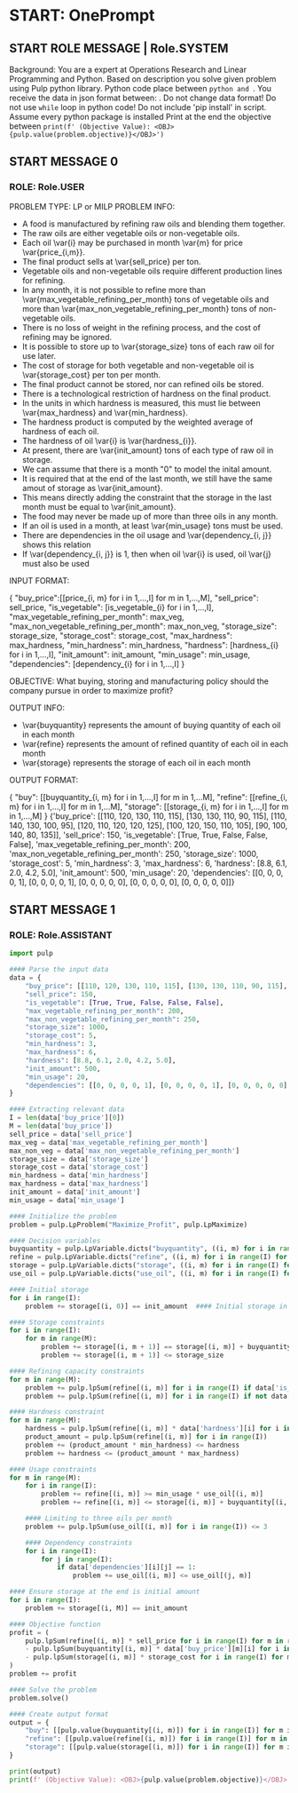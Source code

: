 # START: OnePrompt 
## START ROLE MESSAGE | Role.SYSTEM 
Background: You are a expert at Operations Research and Linear Programming and Python. Based on description you solve given problem using Pulp python library. Python code place between ```python and ```. You receive the data in json format between: <DATA></DATA>. Do not change data format! Do not use `while` loop in python code! Do not include 'pip install' in script. Assume every python package is installed Print at the end the objective between <OBJ></OBJ> `print(f' (Objective Value): <OBJ>{pulp.value(problem.objective)}</OBJ>')`  
## START MESSAGE 0 
### ROLE: Role.USER
<DESCRIPTION>
PROBLEM TYPE: LP or MILP
PROBLEM INFO:

- A food is manufactured by refining raw oils and blending them together. 
- The raw oils are either vegetable oils or non-vegetable oils. 
- Each oil \var{i} may be purchased in month \var{m} for price \var{price_{i,m}}.
- The final product sells at \var{sell_price} per ton.
- Vegetable oils and non-vegetable oils require different production lines for refining. 
- In any month, it is not possible to refine more than \var{max_vegetable_refining_per_month} tons of vegetable oils and more than \var{max_non_vegetable_refining_per_month} tons of non-vegetable oils. 
- There is no loss of weight in the refining process, and the cost of refining may be ignored.
- It is possible to store up to \var{storage_size} tons of each raw oil for use later. 
- The cost of storage for both vegetable and non-vegetable oil is \var{storage_cost} per ton per month.
- The final product cannot be stored, nor can refined oils be stored.
- There is a technological restriction of hardness on the final product. 
- In the units in which hardness is measured, this must lie between \var{max_hardness} and \var{min_hardness}.
- The hardness product is computed by the weighted average of hardness of each oil.
- The hardness of oil \var{i} is \var{hardness_{i}}.
- At present, there are \var{init_amount} tons of each type of raw oil in storage. 
- We can assume that there is a month "0" to model the inital amount.
- It is required that at the end of the last month, we still have the same amout of storage as \var{init_amount}.
- This means directly adding the constraint that the storage in the last month must be equal to \var{init_amount}.
- The food may never be made up of more than three oils in any month.
- If an oil is used in a month, at least \var{min_usage} tons must be used.
- There are dependencies in the oil usage and \var{dependency_{i, j}} shows this relation
- If \var{dependency_{i, j}} is 1, then when oil \var{i} is used, oil \var{j} must also be used


INPUT FORMAT:

{
    "buy_price":[[price_{i, m} for i in 1,...,I] for m in 1,...,M],
    "sell_price": sell_price,
    "is_vegetable": [is_vegetable_{i} for i in 1,...,I],
    "max_vegetable_refining_per_month": max_veg,
    "max_non_vegetable_refining_per_month": max_non_veg,
    "storage_size": storage_size,
    "storage_cost": storage_cost,
    "max_hardness": max_hardness,
    "min_hardness": min_hardness,
    "hardness": [hardness_{i} for i in 1,...,I],
    "init_amount": init_amount,
    "min_usage": min_usage,
    "dependencies": [dependency_{i} for i in 1,...,I]
}


OBJECTIVE: What buying, storing and manufacturing policy should the company pursue in order to maximize profit?

OUTPUT INFO: 

- \var{buyquantity} represents the amount of buying quantity of each oil in each month
- \var{refine} represents the amount of refined quantity of each oil in each month
- \var{storage} represents the storage of each oil in each month
 
OUTPUT FORMAT: 

{
    "buy": [[buyquantity_{i, m} for i in 1,...,I] for m in 1,...M],
    "refine": [[refine_{i, m} for i in 1,...,I] for m in 1,...M],
    "storage": [[storage_{i, m} for i in 1,...,I] for m in 1,...,M]
} 
</DESCRIPTION>
<DATA>
{'buy_price': [[110, 120, 130, 110, 115], [130, 130, 110, 90, 115], [110, 140, 130, 100, 95], [120, 110, 120, 120, 125], [100, 120, 150, 110, 105], [90, 100, 140, 80, 135]], 'sell_price': 150, 'is_vegetable': [True, True, False, False, False], 'max_vegetable_refining_per_month': 200, 'max_non_vegetable_refining_per_month': 250, 'storage_size': 1000, 'storage_cost': 5, 'min_hardness': 3, 'max_hardness': 6, 'hardness': [8.8, 6.1, 2.0, 4.2, 5.0], 'init_amount': 500, 'min_usage': 20, 'dependencies': [[0, 0, 0, 0, 1], [0, 0, 0, 0, 1], [0, 0, 0, 0, 0], [0, 0, 0, 0, 0], [0, 0, 0, 0, 0]]}</DATA>


## START MESSAGE 1 
### ROLE: Role.ASSISTANT
```python
import pulp

#### Parse the input data
data = {
    "buy_price": [[110, 120, 130, 110, 115], [130, 130, 110, 90, 115], [110, 140, 130, 100, 95], [120, 110, 120, 120, 125], [100, 120, 150, 110, 105], [90, 100, 140, 80, 135]],
    "sell_price": 150,
    "is_vegetable": [True, True, False, False, False],
    "max_vegetable_refining_per_month": 200,
    "max_non_vegetable_refining_per_month": 250,
    "storage_size": 1000,
    "storage_cost": 5,
    "min_hardness": 3,
    "max_hardness": 6,
    "hardness": [8.8, 6.1, 2.0, 4.2, 5.0],
    "init_amount": 500,
    "min_usage": 20,
    "dependencies": [[0, 0, 0, 0, 1], [0, 0, 0, 0, 1], [0, 0, 0, 0, 0], [0, 0, 0, 0, 0], [0, 0, 0, 0, 0]]
}

#### Extracting relevant data
I = len(data['buy_price'][0]) 
M = len(data['buy_price']) 
sell_price = data['sell_price']
max_veg = data['max_vegetable_refining_per_month']
max_non_veg = data['max_non_vegetable_refining_per_month']
storage_size = data['storage_size']
storage_cost = data['storage_cost']
min_hardness = data['min_hardness']
max_hardness = data['max_hardness']
init_amount = data['init_amount']
min_usage = data['min_usage']

#### Initialize the problem
problem = pulp.LpProblem("Maximize_Profit", pulp.LpMaximize)

#### Decision variables
buyquantity = pulp.LpVariable.dicts("buyquantity", ((i, m) for i in range(I) for m in range(M)), lowBound=0, cat='Continuous')
refine = pulp.LpVariable.dicts("refine", ((i, m) for i in range(I) for m in range(M)), lowBound=0, cat='Continuous')
storage = pulp.LpVariable.dicts("storage", ((i, m) for i in range(I) for m in range(M + 1)), lowBound=0, cat='Continuous')  #### including month 0
use_oil = pulp.LpVariable.dicts("use_oil", ((i, m) for i in range(I) for m in range(M)), cat='Binary')

#### Initial storage
for i in range(I):
    problem += storage[(i, 0)] == init_amount  #### Initial storage in month 0

#### Storage constraints
for i in range(I):
    for m in range(M):
        problem += storage[(i, m + 1)] == storage[(i, m)] + buyquantity[(i, m)] - refine[(i, m)]
        problem += storage[(i, m + 1)] <= storage_size

#### Refining capacity constraints
for m in range(M):
    problem += pulp.lpSum(refine[(i, m)] for i in range(I) if data['is_vegetable'][i]) <= max_veg
    problem += pulp.lpSum(refine[(i, m)] for i in range(I) if not data['is_vegetable'][i]) <= max_non_veg

#### Hardness constraint
for m in range(M):
    hardness = pulp.lpSum(refine[(i, m)] * data['hardness'][i] for i in range(I))
    product_amount = pulp.lpSum(refine[(i, m)] for i in range(I))
    problem += (product_amount * min_hardness) <= hardness
    problem += hardness <= (product_amount * max_hardness)

#### Usage constraints
for m in range(M):
    for i in range(I):
        problem += refine[(i, m)] >= min_usage * use_oil[(i, m)]
        problem += refine[(i, m)] <= storage[(i, m)] + buyquantity[(i, m)]

    #### Limiting to three oils per month
    problem += pulp.lpSum(use_oil[(i, m)] for i in range(I)) <= 3

    #### Dependency constraints
    for i in range(I):
        for j in range(I):
            if data['dependencies'][i][j] == 1:
                problem += use_oil[(i, m)] <= use_oil[(j, m)]

#### Ensure storage at the end is initial amount
for i in range(I):
    problem += storage[(i, M)] == init_amount

#### Objective function
profit = (
    pulp.lpSum(refine[(i, m)] * sell_price for i in range(I) for m in range(M))
    - pulp.lpSum(buyquantity[(i, m)] * data['buy_price'][m][i] for i in range(I) for m in range(M))
    - pulp.lpSum(storage[(i, m)] * storage_cost for i in range(I) for m in range(M + 1))
)
problem += profit

#### Solve the problem
problem.solve()

#### Create output format
output = {
    "buy": [[pulp.value(buyquantity[(i, m)]) for i in range(I)] for m in range(M)],
    "refine": [[pulp.value(refine[(i, m)]) for i in range(I)] for m in range(M)],
    "storage": [[pulp.value(storage[(i, m)]) for i in range(I)] for m in range(M+1)]
}

print(output)
print(f' (Objective Value): <OBJ>{pulp.value(problem.objective)}</OBJ>')
```

